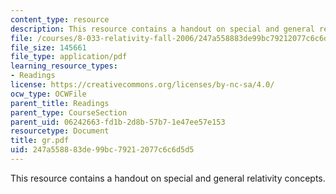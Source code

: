 ```yaml
---
content_type: resource
description: This resource contains a handout on special and general relativity concepts.
file: /courses/8-033-relativity-fall-2006/247a558883de99bc79212077c6c6d5d5_gr.pdf
file_size: 145661
file_type: application/pdf
learning_resource_types:
- Readings
license: https://creativecommons.org/licenses/by-nc-sa/4.0/
ocw_type: OCWFile
parent_title: Readings
parent_type: CourseSection
parent_uid: 06242663-fd1b-2d8b-57b7-1e47ee57e153
resourcetype: Document
title: gr.pdf
uid: 247a5588-83de-99bc-7921-2077c6c6d5d5
---
```

This resource contains a handout on special and general relativity concepts.